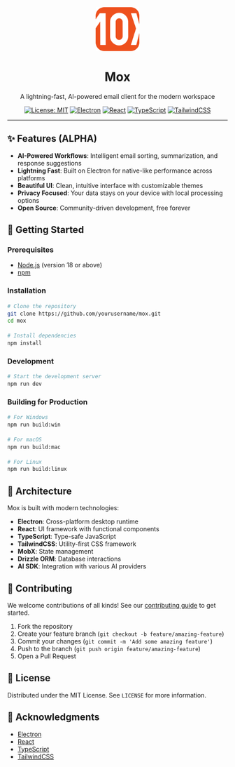 <div align="center">
  <img src="resources/icon.png" alt="Mox Logo" width="100" />

# Mox

A lightning-fast, AI-powered email client for the modern workspace

[![License: MIT](https://img.shields.io/badge/License-MIT-blue.svg)](https://opensource.org/licenses/MIT)
[![Electron](https://img.shields.io/badge/Electron-24.13.3-47848F.svg)](https://www.electronjs.org/)
[![React](https://img.shields.io/badge/React-19.0.0-61DAFB.svg)](https://reactjs.org/)
[![TypeScript](https://img.shields.io/badge/TypeScript-5.5.2-3178C6.svg)](https://www.typescriptlang.org/)
[![TailwindCSS](https://img.shields.io/badge/TailwindCSS-4.0.4-38B2AC.svg)](https://tailwindcss.com/)

</div>

---

## ✨ Features (ALPHA)

- **AI-Powered Workflows**: Intelligent email sorting, summarization, and response suggestions
- **Lightning Fast**: Built on Electron for native-like performance across platforms
- **Beautiful UI**: Clean, intuitive interface with customizable themes
- **Privacy Focused**: Your data stays on your device with local processing options
- **Open Source**: Community-driven development, free forever

## 🚀 Getting Started

### Prerequisites

- [Node.js](https://nodejs.org/en/) (version 18 or above)
- [npm](https://www.npmjs.com/)

### Installation

```bash
# Clone the repository
git clone https://github.com/yourusername/mox.git
cd mox

# Install dependencies
npm install
```

### Development

```bash
# Start the development server
npm run dev
```

### Building for Production

```bash
# For Windows
npm run build:win

# For macOS
npm run build:mac

# For Linux
npm run build:linux
```

## 🧩 Architecture

Mox is built with modern technologies:

- **Electron**: Cross-platform desktop runtime
- **React**: UI framework with functional components
- **TypeScript**: Type-safe JavaScript
- **TailwindCSS**: Utility-first CSS framework
- **MobX**: State management
- **Drizzle ORM**: Database interactions
- **AI SDK**: Integration with various AI providers

## 🤝 Contributing

We welcome contributions of all kinds! See our [contributing guide](CONTRIBUTING.md) to get started.

1. Fork the repository
2. Create your feature branch (`git checkout -b feature/amazing-feature`)
3. Commit your changes (`git commit -m 'Add some amazing feature'`)
4. Push to the branch (`git push origin feature/amazing-feature`)
5. Open a Pull Request

## 📝 License

Distributed under the MIT License. See `LICENSE` for more information.

## 🙏 Acknowledgments

- [Electron](https://www.electronjs.org/)
- [React](https://reactjs.org/)
- [TypeScript](https://www.typescriptlang.org/)
- [TailwindCSS](https://tailwindcss.com/)

